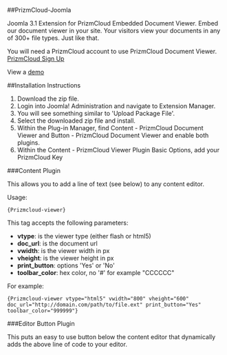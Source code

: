 ##PrizmCloud-Joomla

Joomla 3.1 Extension for PrizmCloud Embedded Document Viewer. Embed our document viewer in your site. Your visitors view your documents in any of 300+ file types. Just like that.

You will need a PrizmCloud account to use PrizmCloud Document Viewer. [PrizmCloud Sign Up](http://prizmcloud.accusoft.com/register.html "PrizmCloud") 

View a [demo](http://prizmcloud.accusoft.com/demo.html)

##Installation Instructions
1. Download the zip file.
2. Login into Joomla! Administration and navigate to Extension Manager.
3. You will see something similar to 'Upload Package File'.
4. Select the downloaded zip file and install.
5. Within the Plug-in Manager, find Content - PrizmCloud Document Viewer and Button - PrizmCloud Document Viewer and enable both plugins.
6. Within the Content - PrizmCloud Viewer Plugin Basic Options, add your PrizmCloud Key

###Content Plugin

This allows you to add a line of text (see below) to any content editor.

Usage: 

```
{Prizmcloud-viewer}
```

This tag accepts the following parameters:

* **vtype**: is the viewer type (either flash or html5)
* **doc_url**: is the document url
* **vwidth**: is the viewer width in px
* **vheight**: is the viewer height in px
* **print_button**: options 'Yes' or 'No'
* **toolbar_color**: hex color, no '#' for example "CCCCCC"

For example:
```
{Prizmcloud-viewer vtype="html5" vwidth="800" vheight="600" doc_url="http://domain.com/path/to/file.ext" print_button="Yes" toolbar_color="999999"}
```

###Editor Button Plugin

This puts an easy to use button below the content editor that dynamically adds the above line of code to your editor.